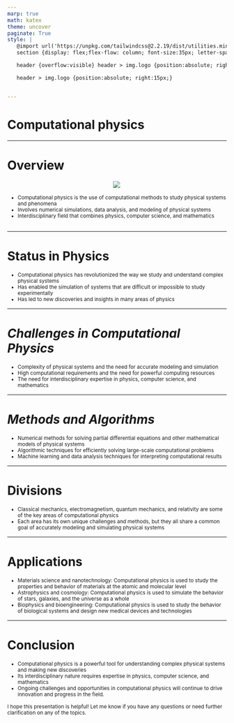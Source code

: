 ```yaml
---
marp: true
math: katex
theme: uncover
paginate: True
style: |
   @import url('https://unpkg.com/tailwindcss@2.2.19/dist/utilities.min.css');
   section {display: flex;flex-flow: column; font-size:35px; letter-spacing:1.4px;}

   header {overflow:visible} header > img.logo {position:absolute; right:15px;}

   header > img.logo {position:absolute; right:15px;}


---
```

<!-- backgroundColor: white -->
<!-- _class: lead -->

 # Computational physics

---
<style scoped>p,li {font-size:0.84em}</style>

 # Overview
<div style='flex:1 1 auto; min-height:0;' class="grid grid-cols-8 gap-4">
<div style='display:flex; flex-flow:column; min-height:0;' class="col-span-4">

<div style="display: flex; flex: 1 1 auto; flex-flow: row; min-height: 0"><div style="display: flex; flex: 1 1 auto; justify-content: center;min-height:0;min-width:0; margin-bottom:0.1em;;margin-right:0.15em">
<img style='object-fit: contain; max-height:100%; max-width:100%; background-color: rgba(0,0,0,0);' src='https://upload.wikimedia.org/wikipedia/commons/thumb/9/91/Computational_physics_diagram.svg/220px-Computational_physics_diagram.svg.png'/>
</div>
</div>

</div>

<div style='display:flex; flex-flow:column; min-height:0;' class="col-span-4">

- Computational physics is the use of computational methods to study physical systems and phenomena
- Involves numerical simulations, data analysis, and modeling of physical systems
- Interdisciplinary field that combines physics, computer science, and mathematics
</div>

</div>


---
<style scoped>p,li {font-size:0.88em}</style>

 # Status in Physics

- Computational physics has revolutionized the way we study and understand complex physical systems
- Has enabled the simulation of systems that are difficult or impossible to study experimentally
- Has led to new discoveries and insights in many areas of physics

---
<style scoped>p,li {font-size:0.88em}</style>

 # _Challenges in Computational Physics_

- Complexity of physical systems and the need for accurate modeling and simulation
- High computational requirements and the need for powerful computing resources
- The need for interdisciplinary expertise in physics, computer science, and mathematics

---
<style scoped>p,li {font-size:0.88em}</style>

 # _Methods and Algorithms_
- Numerical methods for solving partial differential equations and other mathematical models of physical systems
- Algorithmic techniques for efficiently solving large-scale computational problems
- Machine learning and data analysis techniques for interpreting computational results


---
<style scoped>p,li {font-size:0.92em}</style>

 # Divisions

- Classical mechanics, electromagnetism, quantum mechanics, and relativity are some of the key areas of computational physics
- Each area has its own unique challenges and methods, but they all share a common goal of accurately modeling and simulating physical systems

---
<style scoped>p,li {font-size:0.88em}</style>

 # **Applications**
- Materials science and nanotechnology: Computational physics is used to study the properties and behavior of materials at the atomic and molecular level
- Astrophysics and cosmology: Computational physics is used to simulate the behavior of stars, galaxies, and the universe as a whole
- Biophysics and bioengineering: Computational physics is used to study the behavior of biological systems and design new medical devices and technologies


---
<style scoped>p,li {font-size:0.84em}</style>

 # Conclusion

- Computational physics is a powerful tool for understanding complex physical systems and making new discoveries
- Its interdisciplinary nature requires expertise in physics, computer science, and mathematics
- Ongoing challenges and opportunities in computational physics will continue to drive innovation and progress in the field.

I hope this presentation is helpful! Let me know if you have any questions or need further clarification on any of the topics.